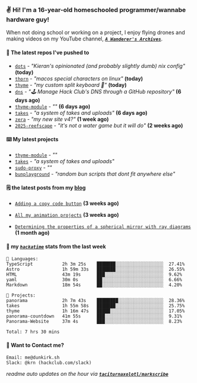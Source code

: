 ### ✌️ Hi! I'm a 16-year-old homeschooled programmer/wannabe hardware guy!

When not doing school or working on a project, I enjoy flying drones and making videos on my YouTube channel, [**_`A Wanderer's Archives`_**](https://youtube.com/@wanderer.archives).

#### 👷 The latest repos I've pushed to

- [`dots`](https://github.com/taciturnaxolotl/dots) - _"Kieran's opinionated (and probably slightly dumb) nix config"_ **(today)**
- [`thorn`](https://github.com/taciturnaxolotl/thorn) - _"macos special characters on linux"_ **(today)**
- [`thyme`](https://github.com/taciturnaxolotl/thyme) - _"my custom split keyboard 🫶"_ **(today)**
- [`dns`](https://github.com/hackclub/dns) - _"🕹 Manage Hack Club's DNS through a GitHub repository"_ **(6 days ago)**
- [`thyme-module`](https://github.com/taciturnaxolotl/thyme-module) - _""_ **(6 days ago)**
- [`takes`](https://github.com/taciturnaxolotl/takes) - _"a system of takes and uploads"_ **(6 days ago)**
- [`zera`](https://github.com/taciturnaxolotl/zera) - _"my new site v4?"_ **(1 week ago)**
- [`2025-reefscape`](https://github.com/df1317/2025-reefscape) - _"it's not a water game but it will do"_ **(2 weeks ago)**

#### ⌨️ My latest projects

- [`thyme-module`](https://github.com/taciturnaxolotl/thyme-module) - _""_
- [`takes`](https://github.com/taciturnaxolotl/takes) - _"a system of takes and uploads"_
- [`sudo-proxy`](https://github.com/taciturnaxolotl/sudo-proxy) - _""_
- [`bunplayground`](https://github.com/taciturnaxolotl/bunplayground) - _"random bun scripts that dont fit anywhere else"_

#### 🗒️ the latest posts from my [blog](https://dunkirk.sh)

- [`Adding a copy code button`](https://dunkirk.sh/blog/adding-a-copy-button/) **(3 weeks ago)**

- [`All my animation projects`](https://dunkirk.sh/blog/my-animations/) **(3 weeks ago)**

- [`Determining the properties of a spherical mirror with ray diagrams`](https://dunkirk.sh/blog/spherical-ray-diagrams/) **(1 month ago)**



#### 📡 my [_`hackatime`_](https://waka.hackclub.com) stats from the last week

```text
💾 Languages:
TypeScript           2h 3m 25s    ███████░░░░░░░░░░░░░░░░░░  27.41%
Astro                1h 59m 33s   ███████░░░░░░░░░░░░░░░░░░  26.55%
HTML                 43m 19s      ███░░░░░░░░░░░░░░░░░░░░░░  9.62%
yaml                 30m 0s       ██░░░░░░░░░░░░░░░░░░░░░░░  6.66%
Markdown             18m 54s      ██░░░░░░░░░░░░░░░░░░░░░░░  4.20%

💼 Projects:
panorama             2h 7m 43s    ████████░░░░░░░░░░░░░░░░░  28.36%
takes                1h 55m 58s   ███████░░░░░░░░░░░░░░░░░░  25.75%
thyme                1h 16m 47s   █████░░░░░░░░░░░░░░░░░░░░  17.05%
panorama-countdown   41m 55s      ███░░░░░░░░░░░░░░░░░░░░░░  9.31%
Panorama-Website     37m 4s       ███░░░░░░░░░░░░░░░░░░░░░░  8.23%

Total: 7 hrs 30 mins
```

#### 📮 Want to Contact me?

```text
Email: me@dunkirk.sh
Slack: @krn (hackclub.com/slack)
```

_readme auto updates on the hour via [**`taciturnaxolotl/markscribe`**](https://github.com/taciturnaxolotl/markscribe)_
